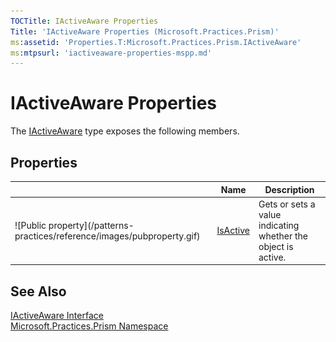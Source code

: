 ```yaml
---
TOCTitle: IActiveAware Properties
Title: 'IActiveAware Properties (Microsoft.Practices.Prism)'
ms:assetid: 'Properties.T:Microsoft.Practices.Prism.IActiveAware'
ms:mtpsurl: 'iactiveaware-properties-mspp.md'
---
```



# IActiveAware Properties

The [IActiveAware](/patterns-practices/reference/iactiveaware-interface-mspp) type exposes the following members.

## Properties


<table>

<thead>
<tr class="header">
<th> </th>
<th>Name</th>
<th>Description</th>
</tr>
</thead>
<tbody>
<tr class="odd">
<td>![Public property](/patterns-practices/reference/images/pubproperty.gif)</td>
<td><a href="/patterns-practices/reference/iactiveaware-isactive-property-mspp">IsActive</a></td>
<td><div class="summary">
Gets or sets a value indicating whether the object is active.
</div></td>
</tr>
</tbody>
</table>

## See Also

[IActiveAware Interface](/patterns-practices/reference/iactiveaware-interface-mspp)<br/>
[Microsoft.Practices.Prism Namespace](/patterns-practices/reference/iactiveaware-properties-mspp)<br/>